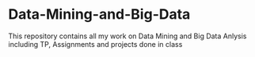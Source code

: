 # Data-Mining-and-Big-Data
This repository contains all my work on Data Mining and Big Data Anlysis including TP, Assignments and projects done in class
